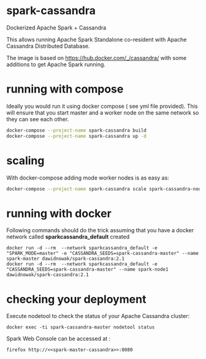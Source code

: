 # spark-cassandra
Dockerized Apache Spark + Cassandra

This allows running Apache Spark Standalone co-resident with Apache Cassandra Distributed Database.

The image is based on https://hub.docker.com/_/cassandra/ with some additions to get Apache Spark running.

# running with compose
Ideally you would run it using docker compose ( see yml file provided). This will ensure that you start master and a worker node on the same network so they can see each other.



```bash
docker-compose --project-name spark-cassandra build
docker-compose --project-name spark-cassandra up -d
```

# scaling
With docker-compose adding mode worker nodes is as easy as:

```bash
docker-compose --project-name spark-cassandra scale spark-cassandra-node=3
```

# running with docker
Following commands should do the trick assuming that you have a docker network called **sparkcassandra_default** created
```
docker run -d --rm  --network sparkcassandra_default -e "SPARK_MODE=master" -e "CASSANDRA_SEEDS=spark-cassandra-master" --name spark-master dawidnowak/spark-cassandra:2.1
docker run -d --rm  --network sparkcassandra_default -e "CASSANDRA_SEEDS=spark-cassandra-master" --name spark-node1 dawidnowak/spark-cassandra:2.1
```

# checking your deployment
Execute nodetool to check the status of your Apache Cassandra cluster: 
```
docker exec -ti spark-cassandra-master nodetool status

```
Spark Web Console can be accessed at :
```
firefox http://<<spark-master-cassandra>>:8080
```

